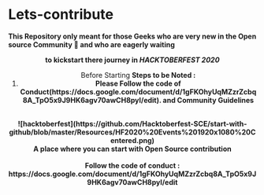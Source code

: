 # Lets-contribute

<B>This Repository only meant for those Geeks who are very new in the Open source Community 🤩 and who are eagerly waiting <center>to kickstart there journey in *HACKTOBERFEST 2020* </B>
<ol> 
  Before Starting <B>Steps to be Noted :</B> <br>
  <li><B>Please Follow the code of Conduct(https://docs.google.com/document/d/1gFKOhyUqMZzrZcbq8A_TpO5x9J9HK6agv70awCH8pyI/edit). and  Community Guidelines</li>  <br>
 </ol>
![hacktoberfest](https://github.com/Hacktoberfest-SCE/start-with-github/blob/master/Resources/HF2020%20Events%201920x1080%20Centered.png)
<div align="center"> <b>A place where you can start with Open Source contribution<b> </div> <br>
<B>Follow the code of conduct : <B> https://docs.google.com/document/d/1gFKOhyUqMZzrZcbq8A_TpO5x9J9HK6agv70awCH8pyI/edit
  
